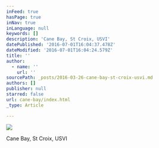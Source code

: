 ```yaml
---
inFeed: true
hasPage: true
inNav: true
inLanguage: null
keywords: []
description: 'Cane Bay, St Croix, USVI'
datePublished: '2016-07-01T16:04:37.478Z'
dateModified: '2016-07-01T16:04:24.579Z'
title: ''
author:
  - name: ''
    url: ''
sourcePath: _posts/2016-03-26-cane-bay-st-croix-usvi.md
authors: []
publisher: null
starred: false
url: cane-bay/index.html
_type: Article

---
```

![](https://s3-us-west-2.amazonaws.com/the-grid-img/p/19cd7adcd51189ceda78f27ff969657cf0ccae8b.jpg)

Cane Bay, St Croix, USVI